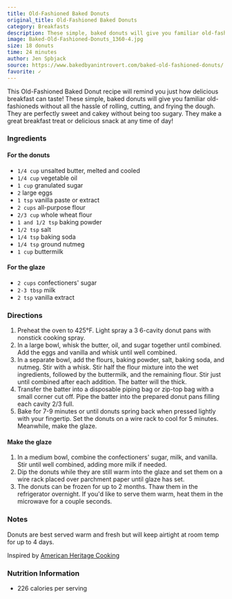 ```yaml
---
title: Old-Fashioned Baked Donuts
original_title: Old-Fashioned Baked Donuts
category: Breakfasts
description: These simple, baked donuts will give you familiar old-fashioneds without all the hassle of rolling, cutting, and frying the dough. They are perfectly sweet and cakey without being too sugary.
image: Baked-Old-Fashioned-Donuts_1360-4.jpg
size: 18 donuts
time: 24 minutes
author: Jen Spbjack
source: https://www.bakedbyanintrovert.com/baked-old-fashioned-donuts/
favorite: ✓
---
```


This Old-Fashioned Baked Donut recipe will remind you just how delicious breakfast can taste! These simple, baked donuts will give you familiar old-fashioneds without all the hassle of rolling, cutting, and frying the dough. They are perfectly sweet and cakey without being too sugary. They make a great breakfast treat or delicious snack at any time of day!

### Ingredients

#### For the donuts

* `1/4 cup` unsalted butter, melted and cooled
* `1/4 cup` vegetable oil
* `1 cup` granulated sugar
* `2` large eggs
* `1 tsp` vanilla paste or extract
* `2 cups` all-purpose flour
* `2/3 cup` whole wheat flour
* `1 and 1/2 tsp` baking powder
* `1/2 tsp` salt
* `1/4 tsp` baking soda
* `1/4 tsp` ground nutmeg
* `1 cup` buttermilk

#### For the glaze

* `2 cups` confectioners' sugar
* `2-3 tbsp` milk
* `2 tsp` vanilla extract

### Directions

1. Preheat the oven to 425°F. Light spray a 3 6-cavity donut pans with nonstick cooking spray.
2. In a large bowl, whisk the butter, oil, and sugar together until combined. Add the eggs and vanilla and whisk until well combined.
3. In a separate bowl, add the flours, baking powder, salt, baking soda, and nutmeg. Stir with a whisk. Stir half the flour mixture into the wet ingredients, followed by the buttermilk, and the remaining flour. Stir just until combined after each addition. The batter will the thick.
4. Transfer the batter into a disposable piping bag or zip-top bag with a small corner cut off. Pipe the batter into the prepared donut pans filling each cavity 2/3 full.
5. Bake for 7-9 minutes or until donuts spring back when pressed lightly with your fingertip. Set the donuts on a wire rack to cool for 5 minutes. Meanwhile, make the glaze.

#### Make the glaze

1. In a medium bowl, combine the confectioners' sugar, milk, and vanilla. Stir until well combined, adding more milk if needed.
2. Dip the donuts while they are still warm into the glaze and set them on a wire rack placed over parchment paper until glaze has set.
3. The donuts can be frozen for up to 2 months. Thaw them in the refrigerator overnight. If you'd like to serve them warm, heat them in the microwave for a couple seconds.

### Notes

Donuts are best served warm and fresh but will keep airtight at room temp for up to 4 days.

Inspired by [American Heritage Cooking](http://americanheritagecooking.com/2016/02/old-fashioned-sour-cream-cake-donuts/)

### Nutrition Information

* 226 calories per serving